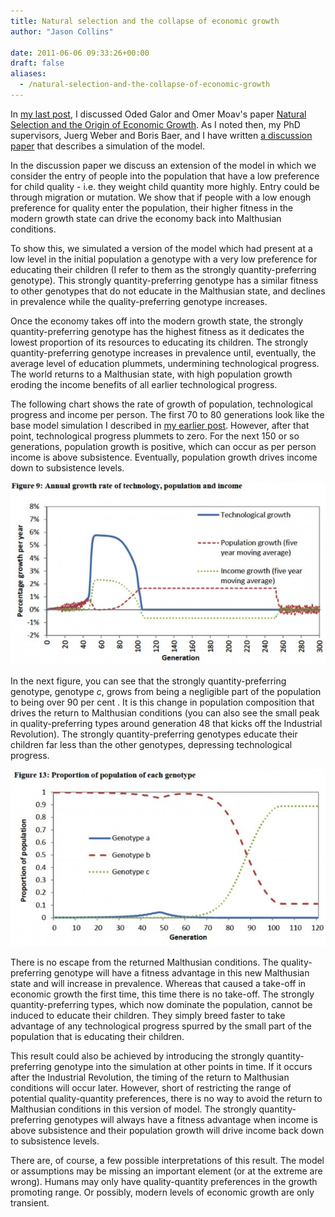 ```yaml
---
title: Natural selection and the collapse of economic growth
author: "Jason Collins"

date: 2011-06-06 09:33:26+00:00
draft: false
aliases:
  - /natural-selection-and-the-collapse-of-economic-growth
---
```


In [my last post](https://www.jasoncollins.blog/natural-selection-and-economic-growth/), I discussed Oded Galor and Omer Moav's paper [Natural Selection and the Origin of Economic Growth](http://qje.oxfordjournals.org/content/117/4/1133.short). As I noted then, my PhD supervisors, Juerg Weber and Boris Baer, and I have written [a discussion paper](http://papers.ssrn.com/sol3/papers.cfm?abstract_id=1851251) that describes a simulation of the model.

In the discussion paper we discuss an extension of the model in which we consider the entry of people into the population that have a low preference for child quality - i.e. they weight child quantity more highly. Entry could be through migration or mutation. We show that if people with a low enough preference for quality enter the population, their higher fitness in the modern growth state can drive the economy back into Malthusian conditions.

To show this, we simulated a version of the model which had present at a low level in the initial population a genotype with a very low preference for educating their children (I refer to them as the strongly quantity-preferring genotype). This strongly quantity-preferring genotype has a similar fitness to other genotypes that do not educate in the Malthusian state, and declines in prevalence while the quality-preferring genotype increases.

Once the economy takes off into the modern growth state, the strongly quantity-preferring genotype has the highest fitness as it dedicates the lowest proportion of its resources to educating its children. The strongly quantity-preferring genotype increases in prevalence until, eventually, the average level of education plummets, undermining technological progress. The world returns to a Malthusian state, with high population growth eroding the income benefits of all earlier technological progress.

The following chart shows the rate of growth of population, technological progress and income per person. The first 70 to 80 generations look like the base model simulation I described in [my earlier post](https://www.jasoncollins.blog/natural-selection-and-economic-growth/). However, after that point, technological progress plummets to zero. For the next 150 or so generations, population growth is positive, which can occur as per person income is above subsistence. Eventually, population growth drives income down to subsistence levels.

![](img/figure-9-annual-growth-rate-of-technology-population-and-income.jpg)

In the next figure, you can see that the strongly quantity-preferring genotype, genotype _c_, grows from being a negligible part of the population to being over 90 per cent . It is this change in population composition that drives the return to Malthusian conditions (you can also see the small peak in quality-preferring types around generation 48 that kicks off the Industrial Revolution). The strongly quantity-preferring genotypes educate their children far less than the other genotypes, depressing technological progress.

![](img/figure-13-proportion-of-population-of-each-genotype.jpg)

There is no escape from the returned Malthusian conditions. The quality-preferring genotype will have a fitness advantage in this new Malthusian state and will increase in prevalence. Whereas that caused a take-off in economic growth the first time, this time there is no take-off. The strongly quantity-preferring types, which now dominate the population, cannot be induced to educate their children. They simply breed faster to take advantage of any technological progress spurred by the small part of the population that is educating their children.

This result could also be achieved by introducing the strongly quantity-preferring genotype into the simulation at other points in time. If it occurs after the Industrial Revolution, the timing of the return to Malthusian conditions will occur later. However, short of restricting the range of potential quality-quantity preferences, there is no way to avoid the return to Malthusian conditions in this version of model. The strongly quantity-preferring genotypes will always have a fitness advantage when income is above subsistence and their population growth will drive income back down to subsistence levels.

There are, of course, a few possible interpretations of this result. The model or assumptions may be missing an important element (or at the extreme are wrong). Humans may only have quality-quantity preferences in the growth promoting range. Or possibly, modern levels of economic growth are only transient.
